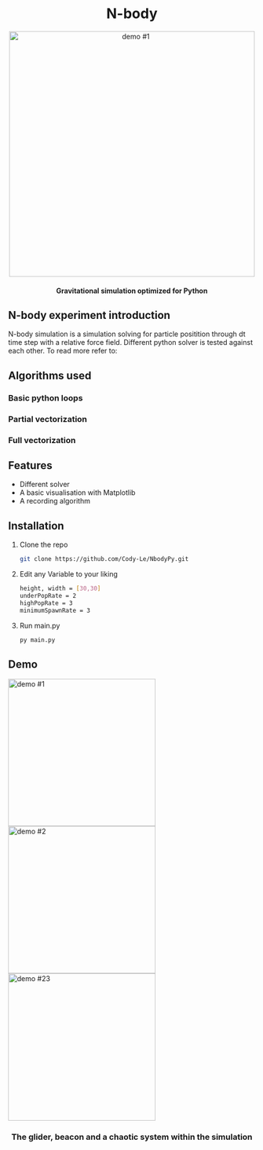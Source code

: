 <h1 align="center">N-body</h1>

<p align="center"><img src="demo1.gif" alt="demo #1" width="500"/></p>
<h4 align="center">Gravitational simulation optimized for Python</h4>



## N-body experiment introduction
N-body simulation is a simulation solving for particle positition through dt time step with a relative force field. Different python solver is tested against each other. To read more refer to:

## Algorithms used
### Basic python loops

### Partial vectorization

### Full vectorization


## Features
* Different solver
* A basic visualisation with Matplotlib
* A recording algorithm





## Installation

1. Clone the repo
   ```sh
   git clone https://github.com/Cody-Le/NbodyPy.git
   ```
2. Edit any Variable to your liking
   ```sh
   height, width = [30,30]
   underPopRate = 2
   highPopRate = 3
   minimumSpawnRate = 3
   ```


2. Run main.py
   ```sh
   py main.py


## Demo
<p align"center">
<img src="demo1.gif" alt="demo #1" width="300"/>
<img src="demo2.gif" alt="demo #2" width="300"/>
<img src="demo3.gif" alt="demo #23" width="300"/>
</p>
<h3 align="center">The glider, beacon and a chaotic system within the simulation</h3>
